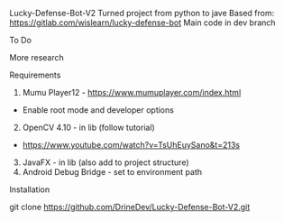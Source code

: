 Lucky-Defense-Bot-V2
Turned project from python to jave
Based from: https://gitlab.com/wislearn/lucky-defense-bot
Main code in dev branch

To Do

More research


Requirements

1. Mumu Player12 - https://www.mumuplayer.com/index.html
  - Enable root mode and developer options
2. OpenCV 4.10 - in lib (follow tutorial)
  - https://www.youtube.com/watch?v=TsUhEuySano&t=213s
3. JavaFX - in lib (also add to project structure)
4. Android Debug Bridge - set to environment path

Installation

git clone https://github.com/DrineDev/Lucky-Defense-Bot-V2.git
